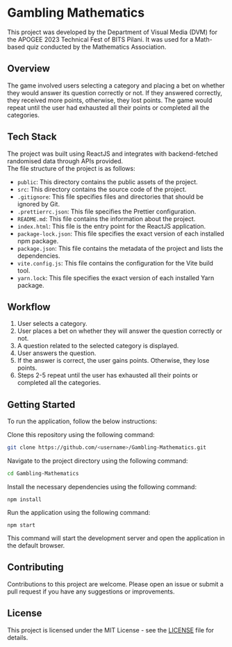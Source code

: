 # Gambling Mathematics

This project was developed by the Department of Visual Media (DVM) for the APOGEE 2023 Technical Fest of BITS Pilani. It was used for a Math-based quiz conducted by the Mathematics Association.

## Overview

The game involved users selecting a category and placing a bet on whether they would answer its question correctly or not. If they answered correctly, they received more points, otherwise, they lost points. The game would repeat until the user had exhausted all their points or completed all the categories.

## Tech Stack

The project was built using ReactJS and integrates with backend-fetched randomised data through APIs provided. <br />
The file structure of the project is as follows:

-   `public`: This directory contains the public assets of the project.
-   `src`: This directory contains the source code of the project.
-   `.gitignore`: This file specifies files and directories that should be ignored by Git.
-   `.prettierrc.json`: This file specifies the Prettier configuration.
-   `README.md`: This file contains the information about the project.
-   `index.html`: This file is the entry point for the ReactJS application.
-   `package-lock.json`: This file specifies the exact version of each installed npm package.
-   `package.json`: This file contains the metadata of the project and lists the dependencies.
-   `vite.config.js`: This file contains the configuration for the Vite build tool.
-   `yarn.lock`: This file specifies the exact version of each installed Yarn package.

## Workflow

1. User selects a category.
2. User places a bet on whether they will answer the question correctly or not.
3. A question related to the selected category is displayed.
4. User answers the question.
5. If the answer is correct, the user gains points. Otherwise, they lose points.
6. Steps 2-5 repeat until the user has exhausted all their points or completed all the categories.

## Getting Started

To run the application, follow the below instructions:

Clone this repository using the following command:

```bash
git clone https://github.com/<username>/Gambling-Mathematics.git
```

Navigate to the project directory using the following command:

```bash
cd Gambling-Mathematics
```

Install the necessary dependencies using the following command:

```node
npm install
```

Run the application using the following command:

```node
npm start
```

This command will start the development server and open the application in the default browser.

## Contributing

Contributions to this project are welcome. Please open an issue or submit a pull request if you have any suggestions or improvements.

## License

This project is licensed under the MIT License - see the [LICENSE](LICENSE) file for details.
